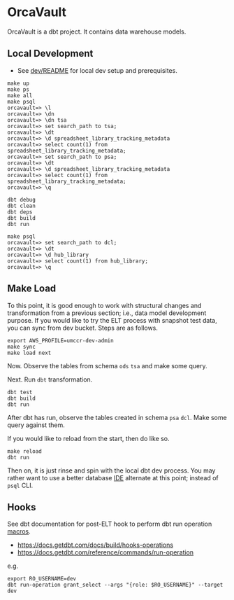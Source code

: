 # OrcaVault

OrcaVault is a dbt project. It contains data warehouse models.

## Local Development

- See [dev/README](../dev/README.md) for local dev setup and prerequisites.

```
make up
make ps
make all
make psql
orcavault=> \l
orcavault=> \dn
orcavault=> \dn tsa
orcavault=> set search_path to tsa;
orcavault=> \dt
orcavault=> \d spreadsheet_library_tracking_metadata
orcavault=> select count(1) from spreadsheet_library_tracking_metadata;
orcavault=> set search_path to psa;
orcavault=> \dt
orcavault=> \d spreadsheet_library_tracking_metadata
orcavault=> select count(1) from spreadsheet_library_tracking_metadata;
orcavault=> \q
```

```
dbt debug
dbt clean
dbt deps
dbt build
dbt run
```

```
make psql
orcavault=> set search_path to dcl;
orcavault=> \dt
orcavault=> \d hub_library
orcavault=> select count(1) from hub_library;
orcavault=> \q
```

## Make Load

To this point, it is good enough to work with structural changes and transformation from a previous section; i.e., data model development purpose. If you would like to try the ELT process with snapshot test data, you can sync from dev bucket. Steps are as follows.

```
export AWS_PROFILE=umccr-dev-admin
make sync
make load next
```

Now. Observe the tables from schema `ods` `tsa` and make some query. 

Next. Run `dbt` transformation.

```
dbt test
dbt build
dbt run
```

After dbt has run, observe the tables created in schema `psa` `dcl`. Make some query against them.

If you would like to reload from the start, then do like so.

```
make reload
dbt run
```

Then on, it is just rinse and spin with the local dbt dev process. You may rather want to use a better database [IDE](../dev/README.md) alternate at this point; instead of `psql` CLI.

## Hooks

See dbt documentation for post-ELT hook to perform dbt run operation [macros](macros).
- https://docs.getdbt.com/docs/build/hooks-operations
- https://docs.getdbt.com/reference/commands/run-operation

e.g.
```
export RO_USERNAME=dev
dbt run-operation grant_select --args "{role: $RO_USERNAME}" --target dev
```
